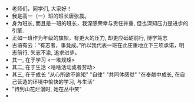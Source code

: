 - 老师们，同学们, 大家好！
- 我是高一（一）班的班长唐张晨。
- 身为班长, 而且是一班的班长，我深感荣幸与责任并重, 但也深知压力是进步的引擎.
- 正如一班作为年级的旗帜，有更大的压力, 却更应砥砺前行, 博学笃志
- 古语有云：“有志者，事竟成。”所以我代表一班在此庄重地立下三项承诺，明志前行, 矢志不渝, 追求进步。
- 其一, 在于学习 <一堆规矩>
- 其二, 在于生活 <啥啥活动或者劳动>
- 其三, 在于成长 "从心所欲不逾矩" "自律" "共同体感觉" "在奉献中成长, 在自己营造的环境中愉快的学习, 与生活"
- "待到山花烂漫时, 她在丛中笑"
-